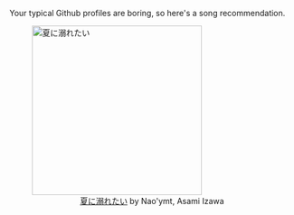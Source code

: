 Your typical Github profiles are boring, so here's a song recommendation.
<figure><img width="300" height="300" src="https://i.scdn.co/image/ab67616d0000b2733b0bfd2d83d374d77a659e18" alt="夏に溺れたい" /><figcaption align="center"><a href="https://open.spotify.com/track/3VHHhp7Si9eA8F6AvkrTUM" target="_blank">夏に溺れたい</a> by Nao'ymt, Asami Izawa</figcaption></figure>
